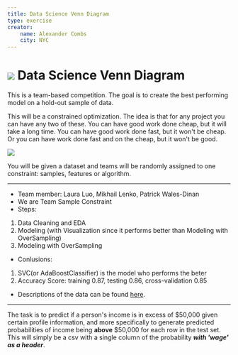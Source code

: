 ```yaml
---
title: Data Science Venn Diagram
type: exercise
creator:
    name: Alexander Combs
    city: NYC
---
```


# ![](https://ga-dash.s3.amazonaws.com/production/assets/logo-9f88ae6c9c3871690e33280fcf557f33.png)  Data Science Venn Diagram

 This is a team-based competition. The goal is to create the best performing model on a hold-out sample of data.

This will be a constrained optimization. The idea is that for any project you can have any two of these. You can have good work done cheap, but it will take a long time. You can have good work done fast, but it won't be cheap. Or you can have work done fast and on the cheap, but it won't be good.

![](https://berkonomics.com/wp-content/uploads/2015/11/goodfastcheap1-1.png)

You will be given a dataset and teams will be randomly assigned to one constraint: samples, features or algorithm.

---

- Team member: Laura Luo, Mikhail Lenko, Patrick Wales-Dinan
- We are Team Sample Constraint
- Steps:
1. Data Cleaning and EDA
2. Modeling (with Visualization since it performs better than Modeling with OverSampling)
3. Modeling with OverSampling
- Conlusions: 
1. SVC(or AdaBoostClassifier) is the model who performs the beter
2. Accuracy Score: training 0.87, testing 0.86, cross-validation 0.85
- Descriptions of the data can be found [here](https://archive.ics.uci.edu/ml/datasets/adult). 
 
 ---

The task is to predict if a person's income is in excess of $50,000 given certain profile information, and more specifically to generate predicted probabilities of income being **above** $50,000 for each row in the test set. This will simply be a csv with a single column of the probability  **_with 'wage' as a header_**.
